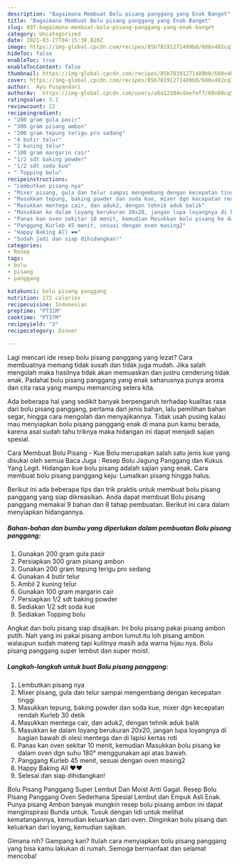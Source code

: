 ```yaml
---
description: "Bagaimana Membuat Bolu pisang panggang yang Enak Banget"
title: "Bagaimana Membuat Bolu pisang panggang yang Enak Banget"
slug: 697-bagaimana-membuat-bolu-pisang-panggang-yang-enak-banget
category: Uncategorized
date: 2021-03-27T04:15:38.820Z
image: https://img-global.cpcdn.com/recipes/85b78191271489b0/680x482cq70/bolu-pisang-panggang-foto-resep-utama.jpg
hideToc: false
enableToc: true
enableTocContent: false
thumbnail: https://img-global.cpcdn.com/recipes/85b78191271489b0/680x482cq70/bolu-pisang-panggang-foto-resep-utama.jpg
cover: https://img-global.cpcdn.com/recipes/85b78191271489b0/680x482cq70/bolu-pisang-panggang-foto-resep-utama.jpg
author:  Ayu Puspandari
authorAv:  https://img-global.cpcdn.com/users/a6a12184cdeefef7/60x60cq50/avatar.jpg
ratingvalue: 3.1
reviewcount: 22
recipeingredient:
- "200 gram gula pasir"
- "300 gram pisang ambon"
- "200 gram tepung terigu pro sedang"
- "4 butir telur"
- "2 kuning telur"
- "100 gram margarin cair"
- "1/2 sdt baking powder"
- "1/2 sdt soda kue"
- " Topping bolu"
recipeinstructions:
- "Lembutkan pisang nya"
- "Mixer pisang, gula dan telur sampai mengembang dengan kecepatan tinggi"
- "Masukkan tepung, baking powder dan soda kue, mixer dgn kecepatan rendah Kurleb 30 detik"
- "Masukkan mentega cair, dan aduk2, dengan tehnik aduk balik"
- "Masukkan ke dalam loyang berukuran 20x20, jangan lupa loyangnya di bagian bawah di olesi mentega dan di lapisi kertas roti"
- "Panas kan oven sekitar 10 menit, kemudian Masukkan bolu pisang ke dalam oven dgn suhu 180° menggunakan api atas bawah."
- "Panggang Kurleb 45 menit, sesuai dengan oven masing2"
- "Happy Baking All ❤️❤️"
- "Sudah jadi dan siap dihidangkan!"
categories:
- Resep
tags:
- bolu
- pisang
- panggang

katakunci: bolu pisang panggang 
nutrition: 272 calories
recipecuisine: Indonesian
preptime: "PT31M"
cooktime: "PT37M"
recipeyield: "3"
recipecategory: Dinner

---
```



Lagi mencari ide resep bolu pisang panggang yang lezat? Cara membuatnya memang tidak susah dan tidak juga mudah. Jika salah mengolah maka hasilnya tidak akan memuaskan dan justru cenderung tidak enak. Padahal bolu pisang panggang yang enak seharusnya punya aroma dan cita rasa yang mampu memancing selera kita.


Ada beberapa hal yang sedikit banyak berpengaruh terhadap kualitas rasa dari bolu pisang panggang, pertama dari jenis bahan, lalu pemilihan bahan segar, hingga cara mengolah dan menyajikannya. Tidak usah pusing kalau mau menyiapkan bolu pisang panggang enak di mana pun kamu berada, karena asal sudah tahu triknya maka hidangan ini dapat menjadi sajian spesial.

Cara Membuat Bolu Pisang - Kue Bolu merupakan salah satu jenis kue yang disukai oleh semua Baca Juga : Resep Bolu Jagung Panggang dan Kukus Yang Legit. Hidangan kue bolu pisang adalah sajian yang enak. Cara membuat bolu pisang panggang keju: Lumatkan pisang hingga halus.


Berikut ini ada beberapa tips dan trik praktis untuk membuat bolu pisang panggang yang siap dikreasikan. Anda dapat membuat Bolu pisang panggang memakai 9 bahan dan 8 tahap pembuatan. Berikut ini cara dalam menyiapkan hidangannya.

<!--inarticleads1-->

##### Bahan-bahan dan bumbu yang diperlukan dalam pembuatan Bolu pisang panggang:

1. Gunakan 200 gram gula pasir
1. Persiapkan 300 gram pisang ambon
1. Gunakan 200 gram tepung terigu pro sedang
1. Gunakan 4 butir telur
1. Ambil 2 kuning telur
1. Gunakan 100 gram margarin cair
1. Persiapkan 1/2 sdt baking powder
1. Sediakan 1/2 sdt soda kue
1. Sediakan  Topping bolu


Angkat dan bolu pisang siap disajikan. Ini bolu pisang pakai pisang ambon putih. Nah yang ini pakai pisang ambon lumut.itu loh pisang ambon walaupun sudah mateng tapi kulitnya masih ada warna hijau nya. Bolu pisang panggang super lembut dan super moist. 

<!--inarticleads2-->

##### Langkah-langkah untuk buat Bolu pisang panggang:

1. Lembutkan pisang nya
1. Mixer pisang, gula dan telur sampai mengembang dengan kecepatan tinggi
1. Masukkan tepung, baking powder dan soda kue, mixer dgn kecepatan rendah Kurleb 30 detik
1. Masukkan mentega cair, dan aduk2, dengan tehnik aduk balik
1. Masukkan ke dalam loyang berukuran 20x20, jangan lupa loyangnya di bagian bawah di olesi mentega dan di lapisi kertas roti
1. Panas kan oven sekitar 10 menit, kemudian Masukkan bolu pisang ke dalam oven dgn suhu 180° menggunakan api atas bawah.
1. Panggang Kurleb 45 menit, sesuai dengan oven masing2
1. Happy Baking All ❤️❤️
1. Selesai dan siap dihidangkan!

Bolu Pisang Panggang Super Lembut Dan Moist Anti Gagal. Resep Bolu Pisang Panggang Oven Sederhana Spesial Lembut dan Empuk Asli Enak. Punya pisang Ambon banyak mungkin resep bolu pisang ambon ini dapat menginspirasi Bunda untuk. Tusuk dengan lidi untuk melihat kematangannya, kemudian keluarkan dari oven. Dinginkan bolu pisang dan keluarkan dari loyang, kemudian sajikan. 

Gimana nih? Gampang kan? Itulah cara menyiapkan bolu pisang panggang yang bisa kamu lakukan di rumah. Semoga bermanfaat dan selamat mencoba!
